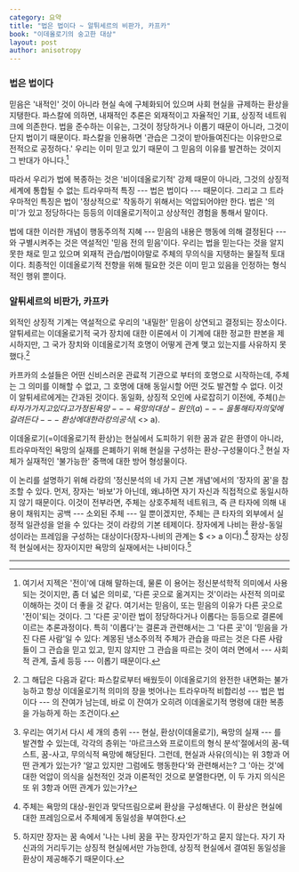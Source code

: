 ```yaml
---
category: 요약
title: "법은 법이다 ~ 알튀세르의 비판가, 카프카"
book: "이데올로기의 숭고한 대상"
layout: post
author: anisotropy
---
```


### 법은 법이다

믿음은 '내적인' 것이 아니라 현실 속에 구체화되어 있으며 사회 현실을 규제하는 환상을 지탱한다. 파스칼에 의하면, 내재적인 추론은 외재적이고 자율적인 기표, 상징적 네트워크에 의존한다. 법을 준수하는 이유는, 그것이 정당하거나 이롭기 때문이 아니라, 그것이 단지 법이기 때문이다. 파스칼을 인용하면 '관습은 그것이 받아들여진다는 이유만으로 전적으로 공정하다.' 우리는 이미 믿고 있기 때문이 그 믿음의 이유를 발견하는 것이지 그 반대가 아니다.[^transference]

따라서 우리가 법에 복종하는 것은 '비이데올로기적' 강제 때문이 아니라, 그것의 상징적 세계에 통합될 수 없는 트라우마적 특징 --- 법은 법이다 --- 때문이다. 그리고 그 트라우마적인 특징은 법이 '정상적으로' 작동하기 위해서는 억압되어야만 한다. 법은 '의미'가 있고 정당하다는 등등의 이데올로기적이고 상상적인 경험을 통해서 말이다.

법에 대한 이러한 개념이 행동주의적 지혜 --- 믿음의 내용은 행동에 의해 결정된다 --- 와 구별시켜주는 것은 역설적인 '믿음 전의 믿음'이다. 우리는 법을 믿는다는 것을 알지 못한 채로 믿고 있으며 외재적 관습/법이야말로 주체의 무의식을 지탱하는 물질적 토대이다. 최종적인 이데올로기적 전향을 위해 필요한 것은 이미 믿고 있음을 인정하는 형식적인 행위 뿐이다.

### 알튀세르의 비판가, 카프카

외적인 상징적 기계는 역설적으로 우리의 '내밀한' 믿음이 상연되고 결정되는 장소이다. 알튀세르는 이데올로기적 국가 장치에 대한 이론에서 이 기계에 대한 정교한 판본을 제시하지만, 그 국가 장치와 이데올로기적 호명이 어떻게 관계 맺고 있는지를 사유하지 못했다.[^answer]

카프카의 소설들은 어떤 신비스러운 관료적 기관으로 부터의 호명으로 시작하는데, 주체는 그 의미를 이해할 수 없고, 그 호명에 대해 동일시할 어떤 것도 발견할 수 없다. 이것이 알튀세르에게는 간과된 것이다. 동일화, 상징적 오인에 사로잡히기 이전에, 주체($)는 타자가 가지고 있다고 가정된 욕망 --- 욕망의 대상-원인(a) --- 을 통해 타자의 덫에 걸려든다 --- 환상에 대한 라캉의 공식($ <> a).

이데올로기(=이데올로기적 환상)는 현실에서 도피하기 위한 꿈과 같은 환영이 아니라, 트라우마적인 욕망의 실재를 은폐하기 위해 현실을 구성하는 환상-구성물이다.[^triad] 현실 자체가 실재적인 '불가능한' 중핵에 대한 방어 형성물이다.

이 논리를 설명하기 위해 라캉의 '정신분석의 네 가지 근본 개념'에서의 '장자의 꿈'을 참조할 수 있다. 먼저, 장자는 '바보'가 아닌데, 왜냐하면 자기 자신과 직접적으로 동일시하지 않기 때문이다. 이것이 전부라면, 주체는 상호주체적 네트워크, 즉 큰 타자에 의해 내용이 채워지는 공백 --- 소외된 주체 --- 일 뿐이겠지만, 주체는 큰 타자의 외부에서 실정적 일관성을 얻을 수 있다는 것이 라캉의 기본 테제이다. 장자에게 나비는 환상-동일성이라는 프레임을 구성하는 대상이다(장자-나비의 관계는 $ <> a 이다).[^frame] 장자는 상징적 현실에서는 장자이지만 욕망의 실재에서는 나비이다.[^nonsymmetry]

---

[^transference]: 여기서 지젝은 '전이'에 대해 말하는데, 물론 이 용어는 정신분석학적 의미에서 사용되는 것이지만, 좀 더 넓은 의미로, '다른 곳으로 옮겨지는 것'이라는 사전적 의미로 이해하는 것이 더 좋을 것 같다. 여기서는 믿음이, 또는 믿음의 이유가 다른 곳으로 '전이'되는 것이다. 그 '다른 곳'이란 법이 정당하다거나 이롭다는 등등으로 결론에 이르는 추론과정이다. 특히 '이롭다'는 결론과 관련해서는 그 '다른 곳'이 '믿음을 가진 다른 사람'일 수 있다: 계몽된 냉소주의적 주체가 관습을 따르는 것은 다른 사람들이 그 관습을 믿고 있고, 믿지 않지만 그 관습을 따르는 것이 여러 면에서 --- 사회적 관계, 출세 등등 --- 이롭기 때문이다.

[^answer]: 그 해답은 다음과 같다: 파스칼로부터 배웠듯이 이데올로기의 완전한 내면화는 불가능하고 항상 이데올로기적 의미의 장을 벗어나는 트라우마적 비합리성 --- 법은 법이다 --- 의 잔여가 남는데, 바로 이 잔여가 오히려 이데올로기적 명령에 대한 복종을 가능하게 하는 조건이다.

[^triad]: 우리는 여기서 다시 세 개의 층위 --- 현실, 환상(이데올로기), 욕망의 실재 --- 를 발견할 수 있는데, 각각의 층위는 '마르크스와 프로이트의 형식 분석'절에서의 꿈-텍스트, 꿈-사고, 무의식적 욕망에 해당된다. 그런데, 현실과 사유(의식)는 위 3항과 어떤 관계가 있는가? '알고 있지만 그럼에도 행동한다'와 관련해서는? 그 '아는 것'에 대한 억압이 의식을 실천적인 것과 이론적인 것으로 분열한다면, 이 두 가지 의식은 또 위 3항과 어떤 관계가 있는가?

[^frame]: 주체는 욕망의 대상-원인과 맞닥뜨림으로써 환상을 구성해낸다. 이 환상은 현실에 대한 프레임으로서 주체에게 동일성을 부여한다.

[^nonsymmetry]: 하지만 장자는 꿈 속에서 '나는 나비 꿈을 꾸는 장자인가'하고 묻지 않는다. 자기 자신과의 거리두기는 상징적 현실에서만 가능한데, 상징적 현실에서 결여된 동일성을 환상이 제공해주기 때문이다.